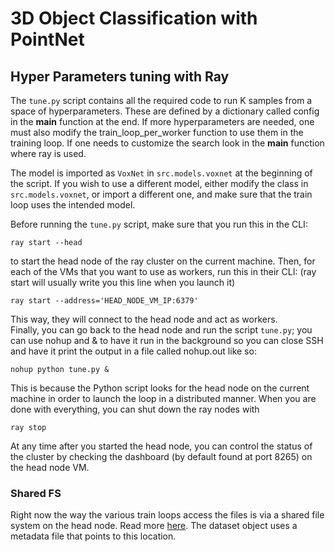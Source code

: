 # 3D Object Classification with PointNet


## Hyper Parameters tuning with Ray

The `tune.py` script contains all the required code to run K samples from a space of hyperparameters.
These are defined by a dictionary called config in the __main__ function at the end.
If more hyperparameters are needed, one must also modify the train_loop_per_worker function to
use them in the training loop. If one needs to customize the search look in the __main__ function where ray is used.

The model is imported as `VoxNet` in `src.models.voxnet` at the beginning of the script. If you wish to use 
a different model, either modify the class in `src.models.voxnet`, or import a different one, and make sure
that the train loop uses the intended model.

Before running the `tune.py` script, make sure that you run this in the CLI:
```
ray start --head
```
to start the head node of the ray cluster on the current machine. Then, for each of the VMs
that you want to use as workers, run this in their CLI: (ray start will usually write you this line when you launch it)

```
ray start --address='HEAD_NODE_VM_IP:6379'
```

This way, they will connect to the head node and act as workers.  
Finally, you can go back to the head node and run the script `tune.py`; 
you can use nohup and & to have it run in the background so you can close SSH
and have it print the output in a file called nohup.out like so:

```
nohup python tune.py &
```

This is because the Python script looks for the head node on the current machine
in order to launch the loop in a distributed manner.
When you are done with everything, you can shut down the ray nodes with 
```
ray stop
```

At any time after you started the head node, you can control the status of the cluster by checking the dashboard (by default found at port 8265) on the head node VM.

### Shared FS

Right now the way the various train loops access the files is via a shared file system on the head node. Read more [here](https://wiki.ubuntu-it.org/Server/Nfs). The dataset object uses a metadata file that points to this location. 
